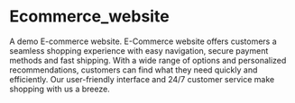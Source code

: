 # Ecommerce_website
A demo E-commerce website.
E-Commerce website offers customers a seamless shopping experience with easy navigation, secure payment methods and fast shipping. With a wide range of options and personalized recommendations, customers can find what they need quickly and efficiently. Our user-friendly interface and 24/7 customer service make shopping with us a breeze.
